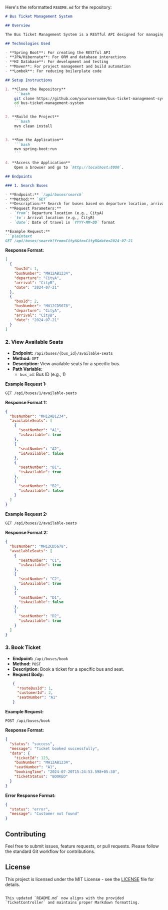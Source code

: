 Here's the reformatted `README.md` for the repository:

```markdown
# Bus Ticket Management System

## Overview

The Bus Ticket Management System is a RESTful API designed for managing bus routes, booking tickets, and checking seat availability. This system provides endpoints to search for buses, book tickets, and view available seats.

## Technologies Used

- **Spring Boot**: For creating the RESTful API
- **JPA/Hibernate**: For ORM and database interactions
- **H2 Database**: For development and testing
- **Maven**: For project management and build automation
- **Lombok**: For reducing boilerplate code

## Setup Instructions

1. **Clone the Repository**
    ```bash
    git clone https://github.com/yourusername/bus-ticket-management-system.git
    cd bus-ticket-management-system
    ```

2. **Build the Project**
    ```bash
    mvn clean install
    ```

3. **Run the Application**
    ```bash
    mvn spring-boot:run
    ```

4. **Access the Application**
    Open a browser and go to `http://localhost:8080`.

## Endpoints

### 1. Search Buses

- **Endpoint:** `/api/buses/search`
- **Method:** `GET`
- **Description:** Search for buses based on departure location, arrival location, and travel date.
- **Request Parameters:**
  - `from`: Departure location (e.g., CityA)
  - `to`: Arrival location (e.g., CityB)
  - `date`: Date of travel in `YYYY-MM-DD` format

**Example Request:**
```plaintext
GET /api/buses/search?from=CityA&to=CityB&date=2024-07-21
```

**Response Format:**
```json
[
  {
    "busId": 1,
    "busNumber": "MH12AB1234",
    "departure": "CityA",
    "arrival": "CityB",
    "date": "2024-07-21"
  },
  {
    "busId": 2,
    "busNumber": "MH12CD5678",
    "departure": "CityA",
    "arrival": "CityB",
    "date": "2024-07-21"
  }
]
```

### 2. View Available Seats

- **Endpoint:** `/api/buses/{bus_id}/available-seats`
- **Method:** `GET`
- **Description:** View available seats for a specific bus.
- **Path Variable:**
   - `bus_id`: Bus ID (e.g., 1)

**Example Request 1:**
```plaintext
GET /api/buses/1/available-seats
```

**Response Format 1:**
```json
{
  "busNumber": "MH12AB1234",
  "availableSeats": [
    {
      "seatNumber": "A1",
      "isAvailable": true
    },
    {
      "seatNumber": "A2",
      "isAvailable": false
    },
    {
      "seatNumber": "B1",
      "isAvailable": true
    },
    {
      "seatNumber": "B2",
      "isAvailable": false
    }
  ]
}
```

**Example Request 2:**
```plaintext
GET /api/buses/2/available-seats
```

**Response Format 2:**
```json
{
  "busNumber": "MH12CD5678",
  "availableSeats": [
    {
      "seatNumber": "C1",
      "isAvailable": true
    },
    {
      "seatNumber": "C2",
      "isAvailable": true
    },
    {
      "seatNumber": "D1",
      "isAvailable": false
    },
    {
      "seatNumber": "D2",
      "isAvailable": true
    }
  ]
}
```

### 3. Book Ticket

- **Endpoint:** `/api/buses/book`
- **Method:** `POST`
- **Description:** Book a ticket for a specific bus and seat.
- **Request Body:**
    ```json
    {
      "routeBusId": 1,
      "customerId": 2,
      "seatNumber": "A1"
    }
    ```

**Example Request:**
```plaintext
POST /api/buses/book
```

**Response Format:**
```json
{
  "status": "success",
  "message": "Ticket booked successfully",
  "data": {
    "ticketId": 123,
    "busNumber": "MH12AB1234",
    "seatNumber": "A1",
    "bookingTime": "2024-07-20T15:24:53.598+05:30",
    "ticketStatus": "BOOKED"
  }
}
```

**Error Response Format:**
```json
{
  "status": "error",
  "message": "Customer not found"
}
```

## Contributing

Feel free to submit issues, feature requests, or pull requests. Please follow the standard Git workflow for contributions.

## License

This project is licensed under the MIT License - see the [LICENSE](LICENSE) file for details.
```

This updated `README.md` now aligns with the provided `TicketController` and maintains proper Markdown formatting.